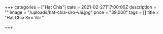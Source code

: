 +++
categories = ["Hạt Chia"]
date = 2021-02-27T17:00:00Z
description = ""
image = "/uploads/hat-chia-siro-vai.jpg"
price = "39.000"
tags = []
title = "Hạt Chia Siro Vải "

+++
